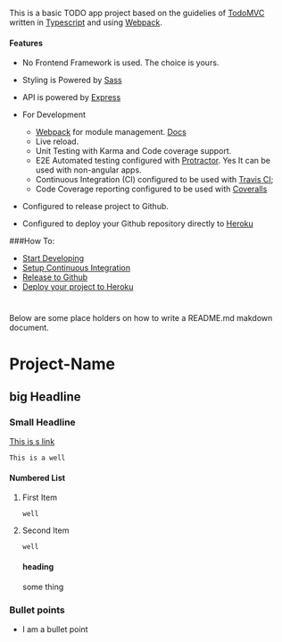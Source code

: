

This is a basic TODO app project based on the guidelies of [TodoMVC](http://todomvc.com/) written in [Typescript](https://www.typescriptlang.org/index.html) and using [Webpack](https://webpack.js.org/).


#### Features
- No Frontend Framework is used. The choice is yours.
- Styling is Powered by [Sass](http://sass-lang.com/)
- API is powered by [Express](http://expressjs.com/)
- For Development
    - [Webpack](https://webpack.js.org/) for module management. [Docs](https://webpack.js.org/configuration/)
    - Live reload.
    - Unit Testing with Karma and Code coverage support.
    - E2E Automated testing configured with [Protractor](http://www.protractortest.org/#/). Yes It can be used with non-angular apps.
    - Continuous Integration (CI) configured to be used with [Travis CI](https://travis-ci.org/);
    - Code Coverage reporting configured to be used with [Coveralls](https://coveralls.io)

- Configured to release project to Github.
- Configured to deploy your Github repository directly to [Heroku](https://www.heroku.com/)

###How To:

-  [Start Developing](docs/development.md)
-  [Setup Continuous Integration](docs/CI.md)
-  [Release to Github](docs/release.md)
-  [Deploy your project to Heroku](docs/deploy.md)


#
Below are some place holders on how to write a README.md makdown document.


# Project-Name

## big Headline

### Small Headline

[This is s link](http://google.com)

```
This is a well
```

#### Numbered List

1. First Item
    ```
    well
    ```

2. Second Item
    ```
    well
    ```
    #### heading
    some thing

### Bullet points

- I am a bullet point



